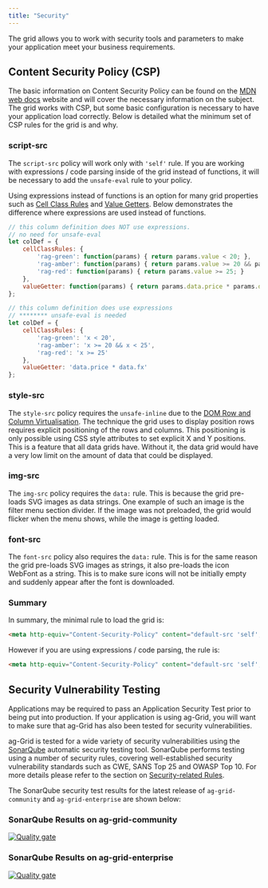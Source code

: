```yaml
---
title: "Security"
---
```


The grid allows you to work with security tools and parameters to make your application meet your business requirements.

## Content Security Policy (CSP)

The basic information on Content Security Policy can be found on the [MDN web docs](https://developer.mozilla.org/en-US/docs/Web/HTTP/CSP) website and will cover the necessary information on the subject. The grid works with CSP, but some basic configuration is necessary to have your application load correctly. Below is detailed what the minimum set of CSP rules for the grid is and why.

### script-src

The `script-src` policy will work only with `'self'` rule. If you are working with expressions / code parsing inside of the grid instead of functions, it will be necessary to add the `unsafe-eval` rule to your policy.

Using expressions instead of functions is an option for many grid properties such as [Cell Class Rules](../cell-styles/#cell-class-rules) and [Value Getters](../value-getters/). Below demonstrates the difference where expressions are used instead of functions.


```js
// this column definition does NOT use expressions.
// no need for unsafe-eval
let colDef = {
    cellClassRules: {
        'rag-green': function(params) { return params.value < 20; },
        'rag-amber': function(params) { return params.value >= 20 && params.value < 25; },
        'rag-red': function(params) { return params.value >= 25; }
    },
    valueGetter: function(params) { return params.data.price * params.data.fx; }
};

// this column definition does use expressions
// ******** unsafe-eval is needed
let colDef = {
    cellClassRules: {
        'rag-green': 'x < 20',
        'rag-amber': 'x >= 20 && x < 25',
        'rag-red': 'x >= 25'
    },
    valueGetter: 'data.price * data.fx'
};
```

### style-src

The `style-src` policy requires the `unsafe-inline` due to the [DOM Row and Column Virtualisation](../dom-virtualisation/). The technique the grid uses to display position rows requires explicit positioning of the rows and columns. This positioning is only possible using CSS style attributes to set explicit X and Y positions. This is a feature that all data grids have. Without it, the data grid would have a very low limit on the amount of data that could be displayed.

### img-src

The `img-src` policy requires the `data:` rule. This is because the grid pre-loads SVG images as data strings. One example of such an image is the filter menu section divider. If the image was not preloaded, the grid would flicker when the menu shows, while the image is getting loaded.

### font-src

The `font-src` policy also requires the `data:` rule. This is for the same reason the grid pre-loads SVG images as strings, it also pre-loads the icon WebFont as a string. This is to make sure icons will not be initially empty and suddenly appear after the font is downloaded.

### Summary

In summary, the minimal rule to load the grid is:

```html
<meta http-equiv="Content-Security-Policy" content="default-src 'self'; script-src 'self'; style-src 'self' 'unsafe-inline'; img-src 'self' data:; font-src data:">
```

However if you are using expressions / code parsing, the rule is:

```html
<meta http-equiv="Content-Security-Policy" content="default-src 'self'; script-src 'self' 'unsafe-eval'; style-src 'self' 'unsafe-inline'; img-src 'self' data:; font-src data:">
```

<h2>Security Vulnerability Testing</h2>

Applications may be required to pass an Application Security Test prior to being put into production. If your application is using ag-Grid, you will want to make sure that ag-Grid has also been tested for security vulnerabilities.

ag-Grid is tested for a wide variety of security vulnerabilities using the [SonarQube](https://www.sonarqube.org/) automatic security testing tool. SonarQube performs testing using a number of security rules, covering well-established security vulnerability standards such as CWE, SANS Top 25 and OWASP Top 10. For more details please refer to the section on [Security-related Rules](https://docs.sonarqube.org/latest/user-guide/security-rules/#header-2).

The SonarQube security test results for the latest release of `ag-grid-community` and `ag-grid-enterprise` are shown below:


### SonarQube Results on ag-grid-community
[![Quality gate](https://sonarcloud.io/api/project_badges/quality_gate?project=ag-grid-community)](https://sonarcloud.io/dashboard?id=ag-grid-community)

### SonarQube Results on ag-grid-enterprise
[![Quality gate](https://sonarcloud.io/api/project_badges/quality_gate?project=ag-grid-enterprise)](https://sonarcloud.io/dashboard?id=ag-grid-enterprise)